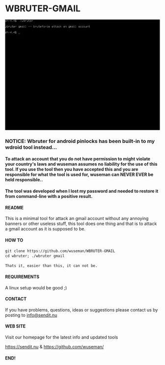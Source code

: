 # WBRUTER-GMAIL

![Screenshot](/files/wbruter.gif)

### NOTICE: Wbruter for android pinlocks has been built-in to my wdroid tool instead...

#### To attack an account that you do not have permission to might violate your country's laws and wuseman assumes no liability for the use of this tool. If you use the tool then you have accepted this and you are responsible for what the tool is used for, wuseman can NEVER EVER be held responsible..

#### The tool was developed when I lost my password and needed to restore it from command-line with a positive result.

#### README

This is a minimal tool for attack an gmail account without any annoying banners or other useless stuff, this tool does one thing and that is to attack a gmail account as it is supposed to be.

#### HOW TO

    git clone https://github.com/wuseman/WBRUTER-GMAIL
    cd wbruter; ./wbruter gmail

    Thats it, easier than this, it can not be.

#### REQUIREMENTS

A linux setup would be good ;)

#### CONTACT 

If you have problems, questions, ideas or suggestions please contact
us by posting to info@sendit.nu

#### WEB SITE

Visit our homepage for the latest info and updated tools

https://sendit.nu & https://github.com/wuseman/

#### END!

